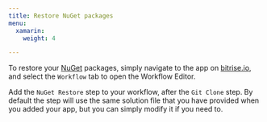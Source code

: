 ```yaml
---
title: Restore NuGet packages
menu:
  xamarin:
    weight: 4

---
```

To restore your [NuGet](https://www.nuget.org/) packages,
simply navigate to the app on [bitrise.io](https://www.bitrise.io),
and select the `Workflow` tab to open the Workflow Editor.

Add the `NuGet Restore` step to your workflow, after the `Git Clone` step.
By default the step will use the same solution file that you have provided when you added your app,
but you can simply modify it if you need to.